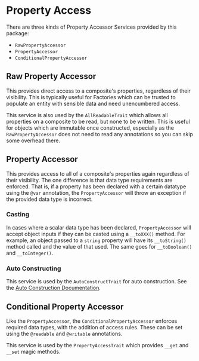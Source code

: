 # Property Access

There are three kinds of Property Accessor Services provided by this
package:

+ `RawPropertyAccessor`
+ `PropertyAccessor`
+ `ConditionalPropertyAccessor`

## Raw Property Accessor

This provides direct access to a composite's properties, regardless of
their visibility. This is typically useful for Factories which can be
trusted to populate an entity with sensible data and need unencumbered
access.

This service is also used by the `AllReadableTrait` which allows all
properties on a composite to be read, but none to be written. This is
useful for objects which are immutable once constructed, especially as
the `RawPropertyAccessor` does not need to read any annotations so you
can skip some overhead there.

## Property Accessor

This provides access to all of a composite's properties again regardless
of their visibility. The one difference is that data type requirements
are enforced. That is, if a property has been declared with a certain
datatype using the `@var` annotation, the `PropertyAccessor` will throw
an exception if the provided data type is incorrect.

### Casting

In cases where a scalar data type has been declared, `PropertyAccessor`
will accept object inputs if they can be casted using a `__toXXX()`
method. For example, an object passed to a `string` property will have
its `__toString()` method called and the value of that used. The same
goes for `__toBoolean()` and `__toInteger()`.

### Auto Constructing

This service is used by the `AutoConstructTrait` for auto construction.
See the [Auto Construction Documentation](Auto-Construction.md).

## Conditional Property Accessor

Like the `PropertyAccessor`, the `ConditionalPropertyAccessor` enforces
required data types, with the addition of access rules. These can be set
using the `@readable` and `@writable` annotations.

This service is used by the `PropertyAccessTrait` which provides `__get`
and `__set` magic methods.
